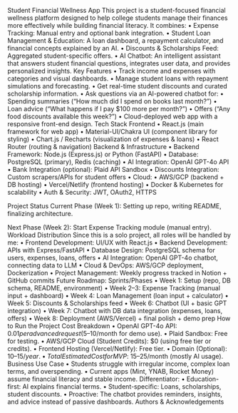 Student Financial Wellness App
This project is a student-focused financial wellness platform designed to help college students manage their finances more effectively while building financial literacy.
It combines:
•	Expense Tracking: Manual entry and optional bank integration.
•	Student Loan Management & Education: A loan dashboard, a repayment calculator, and financial concepts explained by an AI.
•	Discounts & Scholarships Feed: Aggregated student-specific offers.
•	AI Chatbot: An intelligent assistant that answers student financial questions, integrates user data, and provides personalized insights.
Key Features
•	Track income and expenses with categories and visual dashboards.
•	Manage student loans with repayment simulations and forecasting.
•	Get real-time student discounts and curated scholarship information.
•	Ask questions via an AI-powered chatbot for:
•	Spending summaries (“How much did I spend on books last month?”)
•	Loan advice (“What happens if I pay $100 more per month?”)
•	Offers (“Any food discounts available this week?”)
•	Cloud-deployed web app with a responsive front-end design.
Tech Stack
Frontend
•	React.js (main framework for web app)
•	Material-UI/Chakra UI (component library for styling)
•	Chart.js / Recharts (visualization of expenses & loans)
•	React Router (routing & navigation)
Backend & Infrastructure
•	Backend Framework: Node.js (Express.js) or Python (FastAPI)
•	Database: PostgreSQL (primary), Redis (caching)
•	AI Integration: OpenAI GPT-4o API
•	Bank Integration (optional): Plaid API Sandbox
•	Discounts Integration: Custom scrapers/APIs for student offers
•	Cloud:
•	AWS/GCP (backend + DB hosting)
•	Vercel/Netlify (frontend hosting)
•	Docker & Kubernetes for scalability
•	Auth & Security: JWT, OAuth2, HTTPS

Project Status
Current Phase (Week 1): Setting up repo, writing README, finalizing architecture.

Next Phase (Week 2): Start Expense Tracking module (manual entry).
Workload Distribution
Since this is a solo project, all roles will be handled by me:
•	Frontend Development: UI/UX with React.js
•	Backend Development: APIs with Express/FastAPI
•	Database Design: PostgreSQL schema for users, expenses, loans, offers
•	AI Integration: OpenAI GPT-4o chatbot, connecting data to LLM
•	Cloud & DevOps: AWS/GCP deployment, Dockerization
•	Project Management: Weekly progress tracked in Notion + GitHub commits
Future Roadmap: Sprints/Phases
•	Week 1: Setup (repo, DB schema, README, environment)
•	Week 2–3: Expense Tracking (manual input + dashboard)
•	Week 4: Loan Management (loan input + calculator)
•	Week 5: Discounts & Scholarships feed
•	Week 6: Chatbot (UI + basic GPT integration)
•	Week 7: Chatbot with DB data integration (expenses, loans, offers)
•	Week 8: Deployment (AWS/Vercel) + final polish + demo prep
How to Run the Project
Cost Breakdown
•	OpenAI GPT-4o API: $0.01 per advanced request ($5–10/month for demo use).
•	Plaid Sandbox: Free for testing.
•	AWS/GCP Cloud (Student Credits): $0 (using free tier or credits).
•	Frontend Hosting (Vercel/Netlify): Free tier.
•	Domain (Optional): $10–15/year.
•	Total Estimated Cost for MVP: ~$15–25/month (mostly AI usage).
Business Use Case
•	Students struggle with irregular income, complex loan terms, and overspending.
•	Current apps (Mint, YNAB, Rocket Money) assume financial literacy and stable income.
Differentiator:
•	Education-first: AI explains financial terms.
•	Student-specific: Loans, scholarships, student discounts.
•	Proactive: The chatbot provides reminders, insights, and advice instead of passive dashboards.
Authors & Acknowledgements

